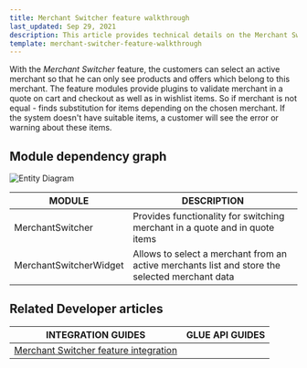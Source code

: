 ```yaml
---
title: Merchant Switcher feature walkthrough
last_updated: Sep 29, 2021
description: This article provides technical details on the Merchant Switcher feature.
template: merchant-switcher-feature-walkthrough
---
```


With the *Merchant Switcher* feature, the customers can select an active merchant so that he can only see products and offers which belong to this merchant.
The feature modules provide plugins to validate merchant in a quote on cart and checkout as well as in wishlist items.
So if merchant is not equal - finds substitution for items depending on the chosen merchant.
If  the system doesn't have suitable items, a customer will see the error or warning about these items.

## Module dependency graph
![Entity Diagram](https://confluence-connect.gliffy.net/embed/image/8db03d24-88d4-4715-a5e1-afae4f2ff8ca.png?utm_medium=live&utm_source=confluence)

| MODULE     | DESCRIPTION                |
|------------|----------------------------|
| MerchantSwitcher | Provides functionality for switching merchant in a quote and in quote items   |
| MerchantSwitcherWidget | Allows to select a merchant from an active merchants list and store the selected merchant data   |

## Related Developer articles

| INTEGRATION GUIDES | GLUE API GUIDES  |
| ------------- | -------------- |
| [Merchant Switcher feature integration](/docs/marketplace/dev/feature-integration-guides/{{page.version}}/merchant-switcher-feature-integration.html) |